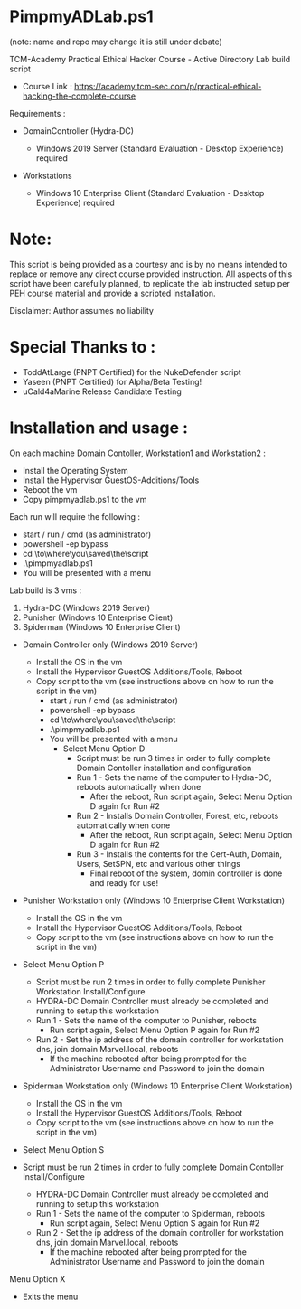 # PimpmyADLab.ps1 
  (note: name and repo may change it is still under debate)

TCM-Academy Practical Ethical Hacker Course - Active Directory Lab build script
- Course Link : https://academy.tcm-sec.com/p/practical-ethical-hacking-the-complete-course

Requirements : 
- DomainController (Hydra-DC)
    - Windows 2019 Server (Standard Evaluation - Desktop Experience) required
 
- Workstations
    - Windows 10 Enterprise Client (Standard Evaluation - Desktop Experience) required

# Note: 
 This script is being provided as a courtesy and is by no means intended to replace 
 or remove any direct course provided instruction. All aspects of this script have 
 been carefully planned, to replicate the lab instructed setup per PEH course material
 and provide a scripted installation.

 Disclaimer: Author assumes no liability
 
# Special Thanks to :
  - ToddAtLarge (PNPT Certified) for the NukeDefender script 
  - Yaseen (PNPT Certified) for Alpha/Beta Testing!
  - uCald4aMarine Release Candidate Testing

# Installation and usage : 
 On each machine Domain Contoller, Workstation1 and Workstation2 : 
 - Install the Operating System
 - Install the Hypervisor GuestOS-Additions/Tools
 - Reboot the vm
 - Copy pimpmyadlab.ps1 to the vm
  
Each run will require the following :
- start / run / cmd (as administrator)
- powershell -ep bypass 
- cd \to\where\you\saved\the\script
- .\pimpmyadlab.ps1
- You will be presented with a menu

 Lab build is 3 vms :
 1. Hydra-DC  (Windows 2019 Server) 
 2. Punisher  (Windows 10 Enterprise Client)
 3. Spiderman (Windows 10 Enterprise Client)


- Domain Controller only (Windows 2019 Server)
  - Install the OS in the vm 
  - Install the Hypervisor GuestOS Additions/Tools, Reboot
  - Copy script to the vm (see instructions above on how to run the script in the vm)
    - start / run / cmd (as administrator)
    - powershell -ep bypass
    - cd \to\where\you\saved\the\script
    - .\pimpmyadlab.ps1
    - You will be presented with a menu
      - Select Menu Option D 
        - Script must be run 3 times in order to fully complete Domain Contoller installation and configuration
        - Run 1 - Sets the name of the computer to Hydra-DC, reboots automatically when done
          - After the reboot, Run script again, Select Menu Option D again for Run #2 
        - Run 2 - Installs Domain Controller, Forest, etc, reboots automatically when done
          - After the reboot, Run script again, Select Menu Option D again for Run #2 
        - Run 3 - Installs the contents for the Cert-Auth, Domain, Users, SetSPN, etc and various other things
          - Final reboot of the system, domin controller is done and ready for use! 

- Punisher Workstation only (Windows 10 Enterprise Client Workstation)
  - Install the OS in the vm 
  - Install the Hypervisor GuestOS Additions/Tools, Reboot
  - Copy script to the vm (see instructions above on how to run the script in the vm)
- Select Menu Option P 
  - Script must be run 2 times in order to fully complete Punisher Workstation Install/Configure
  - HYDRA-DC Domain Controller must already be completed and running to setup this workstation
  - Run 1 - Sets the name of the computer to Punisher, reboots 
    - Run script again, Select Menu Option P again for Run #2
  - Run 2 - Set the ip address of the domain controller for workstation dns, join domain Marvel.local, reboots
    - If the machine rebooted after being prompted for the Administrator Username and Password to join the domain 
      
- Spiderman Workstation only (Windows 10 Enterprise Client Workstation)
  - Install the OS in the vm 
  - Install the Hypervisor GuestOS Additions/Tools, Reboot
  - Copy script to the vm (see instructions above on how to run the script in the vm)
- Select Menu Option S
- Script must be run 2 times in order to fully complete Domain Contoller Install/Configure
  - HYDRA-DC Domain Controller must already be completed and running to setup this workstation
  - Run 1 - Sets the name of the computer to Spiderman, reboots
    - Run script again, Select Menu Option S again for Run #2
  - Run 2 - Set the ip address of the domain controller for workstation dns, join domain Marvel.local, reboots
    - If the machine rebooted after being prompted for the Administrator Username and Password to join the domain 

 Menu Option X  
 - Exits the menu 
